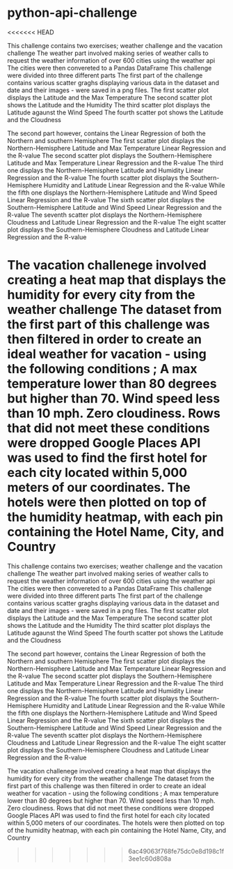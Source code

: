 # python-api-challenge
<<<<<<< HEAD

This challenge contains two exercises; weather challenge and the vacation challenge The weather part involved making series of weather calls to request the weather information of over 600 cities using the weather api The cities were then convereted to a Pandas DataFrame This challenge were divided into three different parts The first part of the challenge contains various scatter graghs displaying various data in the dataset and date and their images - were saved in a png files. The first scatter plot displays the Latitude and the Max Temperature The second scatter plot shows the Latitude and the Humidity The third scatter plot displays the Latitude agaunst the Wind Speed The fourth scatter pot shows the Latitude and the Cloudness

The second part however, contains the Linear Regression of both the Northern and southern Hemisphere The first scatter plot displays the Northern-Hemisphere Latitude and Max Temperature Linear Regression and the R-value The second scatter plot displays the Southern-Hemisphere Latitude and Max Temperature Linear Regression and the R-value The third one displays the Northern-Hemisphere Latitude and Humidity Linear Regression and the R-value The fourth scatter plot displays the Southern-Hemisphere Humidity and Latitude Linear Regression and the R-value While the fifth one displays the Northern-Hemisphere Latitude and Wind Speed Linear Regression and the R-value The sixth scatter plot displays the Southern-Hemisphere Latitude and Wind Speed Linear Regression and the R-value The seventh scatter plot displays the Northern-Hemisphere Cloudness and Latitude Linear Regression and the R-value The eight scatter plot displays the Southern-Hemisphere Cloudness and Latitude Linear Regression and the R-value

The vacation challenege involved creating a heat map that displays the humidity for every city from the weather challenge The dataset from the first part of this challenge was then filtered in order to create an ideal weather for vacation - using the following conditions ; A max temperature lower than 80 degrees but higher than 70. Wind speed less than 10 mph. Zero cloudiness. Rows that did not meet these conditions were dropped Google Places API was used to find the first hotel for each city located within 5,000 meters of our coordinates. The hotels were then plotted on top of the humidity heatmap, with each pin containing the Hotel Name, City, and Country
=======
This challenge contains two exercises; weather challenge and the vacation challenge
The weather part involved making series of weather calls to request the weather information of over 600 cities using the weather api
The cities were then convereted to a Pandas DataFrame
This challenge were divided into three different parts 
The first part of the challenge contains various scatter graghs displaying various data in the dataset and date and their images -
were saved in a png files.
The first scatter plot displays the Latitude and the Max Temperature 
The second scatter plot shows the Latitude and the Humidity
The third scatter plot displays the Latitude agaunst the Wind Speed
The fourth scatter pot shows the Latitude and the Cloudness

The second part however, contains the Linear Regression of both the Northern and southern Hemisphere 
The first scatter plot displays the Northern-Hemisphere Latitude and Max Temperature Linear Regression and the R-value
The second scatter plot displays the Southern-Hemisphere Latitude and Max Temperature Linear Regression and the R-value
The third one displays the Northern-Hemisphere Latitude and Humidity Linear Regression and the R-value
The fourth scatter plot displays the Southern-Hemisphere Humidity and Latitude Linear Regression and the R-value
While the fifth one displays the Northern-Hemisphere Latitude and Wind Speed Linear Regression and the R-value
The sixth scatter plot displays the Southern-Hemisphere Latitude and Wind Speed Linear Regression and the R-value
The seventh scatter plot displays the Northern-Hemisphere Cloudness and Latitude Linear Regression and the R-value
The eight scatter plot displays the Southern-Hemisphere Cloudness and Latitude Linear Regression and the R-value

The vacation challenege involved creating a heat map that displays the humidity for every city from the weather challenge
The dataset from the first part of this challenge was then filtered in order to create an ideal weather for vacation - 
using the following conditions ;
A max temperature lower than 80 degrees but higher than 70.
Wind speed less than 10 mph.
Zero cloudiness.
Rows that did not meet these conditions were dropped 
Google Places API was used to find the first hotel for each city located within 5,000 meters of our coordinates.
The hotels were then plotted on top of the humidity heatmap, with each pin containing the Hotel Name, City, and Country
>>>>>>> 6ac49063f768fe75dc0e8d198c1f3ee1c60d808a
